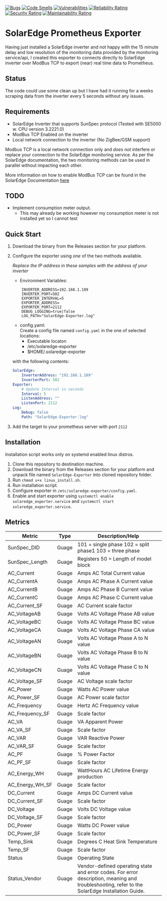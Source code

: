 [![Bugs](https://sonarcloud.io/api/project_badges/measure?project=dave92082_SolarEdge-Exporter&metric=bugs)](https://sonarcloud.io/dashboard?id=dave92082_SolarEdge-Exporter)
[![Code Smells](https://sonarcloud.io/api/project_badges/measure?project=dave92082_SolarEdge-Exporter&metric=code_smells)](https://sonarcloud.io/dashboard?id=dave92082_SolarEdge-Exporter)
[![Vulnerabilities](https://sonarcloud.io/api/project_badges/measure?project=dave92082_SolarEdge-Exporter&metric=vulnerabilities)](https://sonarcloud.io/dashboard?id=dave92082_SolarEdge-Exporter)
[![Reliability Rating](https://sonarcloud.io/api/project_badges/measure?project=dave92082_SolarEdge-Exporter&metric=reliability_rating)](https://sonarcloud.io/dashboard?id=dave92082_SolarEdge-Exporter)
[![Security Rating](https://sonarcloud.io/api/project_badges/measure?project=dave92082_SolarEdge-Exporter&metric=security_rating)](https://sonarcloud.io/dashboard?id=dave92082_SolarEdge-Exporter)
[![Maintainability Rating](https://sonarcloud.io/api/project_badges/measure?project=dave92082_SolarEdge-Exporter&metric=sqale_rating)](https://sonarcloud.io/dashboard?id=dave92082_SolarEdge-Exporter)

# SolarEdge Prometheus Exporter

Having just installed a SolarEdge inverter and not happy with the 15 minute delay and low resolution of the monitoring data
provided by the monitoring service/api, I created this exporter to connects directly to SolarEdge inverter over ModBus TCP 
to export (near) real time data to Prometheus.

## Status
The code could use some clean up but I have had it running for a weeks scraping data from the inverter every 5 seconds without any issues.

## Requirements
* SolarEdge Inverter that supports SunSpec protocol (Tested with SE5000 w. CPU version 3.2221.0)
* ModBus TCP Enabled on the inverter
* Local network connection to the inverter (No ZigBee/GSM support)

Modbus TCP is a local network connection only and *does not* interfere or replace your connection to the SolarEdge monitoring 
service. As per the SolarEdge documentation, the two monitoring methods can be used in parallel without impacting each other.

More information on how to enable ModBus TCP can be found in the SolarEdge Documentation [here](https://www.solaredge.com/sites/default/files/sunspec-implementation-technical-note.pdf)

## TODO
* Implement consumption meter output.
	* This may already be working however my consumption meter is not installed yet so I cannot test

## Quick Start

1. Download the binary from the Releases section for your platform.
2. Configure the exporter using *one* of the two methods available.
	
	*Replace the IP address in these samples with the address of your inverter*
	* Environment Variables:
	``` 
        INVERTER_ADDRESS=192.168.1.189
        INVERTER_PORT=502
        EXPORTER_INTERVAL=5
        EXPORTER_ADDRESS=
        EXPORTER_PORT=2112
        DEBUG_LOGGING=true|false
        LOG_PATH="SolarEdge-Exporter.log"
	``` 
	* config.yaml:\
	Create a config file named `config.yaml` in the one of selected locations:
        * Executable locaton
        * /etc/solaredge-exporter
        * $HOME/.solaredge-exporter
    
    with the following contents:
	```yaml
	SolarEdge:
        InverterAddress: "192.168.1.189"
        InverterPort: 502
    Exporter:
        # Update Interval in seconds
        Interval: 5
        ListenAddress: ""
        ListenPort: 2112
    Log:
        Debug: false
        Path: "SolarEdge-Exporter.log"	
	```
3. Add the target to your prometheus server with port `2112`

## Installation

Installation script works only on systemd enabled linux distros.

1. Clone this repository to destination machine.
2. Download the binary from the Releases section for your platform and unpack file named `SolarEdge-Exporter` into cloned repository folder.
3. Run `chmod u+x linux_install.sh`.
4. Run installation script.
5. Configure exporter in `/etc/solaredge-exporter/config.yaml`.
6. Enable and start exporter using `systemctl enable solaredge_exporter.service` and `systemctl start solaredge_exporter.service`.

## Metrics

|		Metric	 	 |	 Type	 |	Description/Help																																	 |
|--------------------|-----------|-------------------------------------------------------------------------------------------------------------------------------------------------------|
|SunSpec_DID     	 | 	 Guage 	 | 	 101 = single phase 102 = split phase1 103 = three phase                                                                                        	 |
|SunSpec_Length  	 | 	 Guage 	 | 	 Registers 50 = Length of model block                                                                                                           	 |
|AC_Current      	 | 	 Guage 	 | 	 Amps AC Total Current value                                                                                                                    	 |
|AC_CurrentA     	 | 	 Guage 	 | 	 Amps AC Phase A Current value                                                                                                                  	 |
|AC_CurrentB     	 | 	 Guage 	 | 	 Amps AC Phase B Current value                                                                                                                  	 |
|AC_CurrentC     	 | 	 Guage 	 | 	 Amps AC Phase C Current value                                                                                                                  	 |
|AC_Current_SF   	 | 	 Guage 	 | 	 AC Current scale factor                                                                                                                        	 |
|AC_VoltageAB    	 | 	 Guage 	 | 	 Volts AC Voltage Phase AB value                                                                                                                	 |
|AC_VoltageBC    	 | 	 Guage 	 | 	 Volts AC Voltage Phase BC value                                                                                                                	 |
|AC_VoltageCA    	 | 	 Guage 	 | 	 Volts AC Voltage Phase CA value                                                                                                                	 |
|AC_VoltageAN    	 | 	 Guage 	 | 	 Volts AC Voltage Phase A to N value                                                                                                            	 |
|AC_VoltageBN    	 | 	 Guage 	 | 	 Volts AC Voltage Phase B to N value                                                                                                            	 |
|AC_VoltageCN    	 | 	 Guage 	 | 	 Volts AC Voltage Phase C to N value                                                                                                            	 |
|AC_Voltage_SF   	 | 	 Guage 	 | 	 AC Voltage scale factor                                                                                                                        	 |
|AC_Power        	 | 	 Guage 	 | 	 Watts AC Power value                                                                                                                           	 |
|AC_Power_SF     	 | 	 Guage 	 | 	 AC Power scale factor                                                                                                                          	 |
|AC_Frequency    	 | 	 Guage 	 | 	 Hertz AC Frequency value                                                                                                                       	 |
|AC_Frequency_SF 	 | 	 Guage 	 | 	 Scale factor                                                                                                                                   	 |
|AC_VA           	 | 	 Guage 	 | 	 VA Apparent Power                                                                                                                              	 |
|AC_VA_SF        	 | 	 Guage 	 | 	 Scale factor                                                                                                                                   	 |
|AC_VAR          	 | 	 Guage 	 | 	 VAR Reactive Power                                                                                                                             	 |
|AC_VAR_SF       	 | 	 Guage 	 | 	 Scale factor                                                                                                                                   	 |
|AC_PF           	 | 	 Guage 	 | 	 % Power Factor                                                                                                                                 	 |
|AC_PF_SF        	 | 	 Guage 	 | 	 Scale factor                                                                                                                                   	 |
|AC_Energy_WH    	 | 	 Guage 	 | 	 WattHours AC Lifetime Energy production                                                                                                        	 |
|AC_Energy_WH_SF 	 | 	 Guage 	 | 	 Scale factor                                                                                                                                   	 |
|DC_Current      	 | 	 Guage 	 | 	 Amps DC Current value                                                                                                                          	 |
|DC_Current_SF   	 | 	 Guage 	 | 	 Scale factor                                                                                                                                   	 |
|DC_Voltage      	 | 	 Guage 	 | 	 Volts DC Voltage value                                                                                                                         	 |
|DC_Voltage_SF   	 | 	 Guage 	 | 	 Scale factor                                                                                                                                   	 |
|DC_Power        	 | 	 Guage 	 | 	 Watts DC Power value                                                                                                                           	 |
|DC_Power_SF     	 | 	 Guage 	 | 	 Scale factor                                                                                                                                   	 |
|Temp_Sink       	 | 	 Guage 	 | 	 Degrees C Heat Sink Temperature                                                                                                                	 |
|Temp_SF         	 | 	 Guage 	 | 	 Scale factor                                                                                                                                   	 |
|Status          	 | 	 Guage 	 | 	 Operating State                                                                                                                                	 |
|Status_Vendor   	 | 	 Guage 	 | 	 Vendor-defined operating state and error codes. For error description, meaning and troubleshooting, refer to the SolarEdge Installation Guide. 	 |

